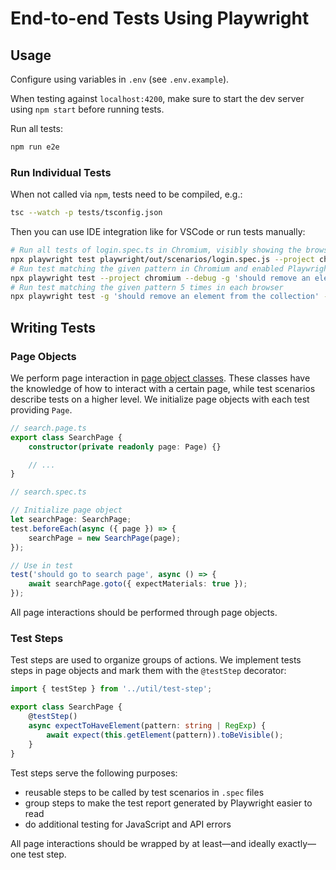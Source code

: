 # End-to-end Tests Using Playwright

## Usage

Configure using variables in `.env` (see `.env.example`).

When testing against `localhost:4200`, make sure to start the dev server using `npm start` before
running tests.

Run all tests:

```sh
npm run e2e
```

### Run Individual Tests

When not called via `npm`, tests need to be compiled, e.g.:

```sh
tsc --watch -p tests/tsconfig.json
```

Then you can use IDE integration like for VSCode or run tests manually:

```sh
# Run all tests of login.spec.ts in Chromium, visibly showing the browser
npx playwright test playwright/out/scenarios/login.spec.js --project chromium --headed
# Run test matching the given pattern in Chromium and enabled Playwright inspector
npx playwright test --project chromium --debug -g 'should remove an element from the collection'
# Run test matching the given pattern 5 times in each browser
npx playwright test -g 'should remove an element from the collection' --repeat-each=5
```

## Writing Tests

### Page Objects

We perform page interaction in [page object classes](https://playwright.dev/docs/test-pom). These
classes have the knowledge of how to interact with a certain page, while test scenarios describe
tests on a higher level. We initialize page objects with each test providing `Page`.

```ts
// search.page.ts
export class SearchPage {
    constructor(private readonly page: Page) {}

    // ...
}
```

```ts
// search.spec.ts

// Initialize page object
let searchPage: SearchPage;
test.beforeEach(async ({ page }) => {
    searchPage = new SearchPage(page);
});

// Use in test
test('should go to search page', async () => {
    await searchPage.goto({ expectMaterials: true });
});
```

All page interactions should be performed through page objects.

### Test Steps

Test steps are used to organize groups of actions. We implement tests steps in page objects and mark
them with the `@testStep` decorator:

```ts
import { testStep } from '../util/test-step';

export class SearchPage {
    @testStep()
    async expectToHaveElement(pattern: string | RegExp) {
        await expect(this.getElement(pattern)).toBeVisible();
    }
}
```

Test steps serve the following purposes:

-   reusable steps to be called by test scenarios in `.spec` files
-   group steps to make the test report generated by Playwright easier to read
-   do additional testing for JavaScript and API errors

All page interactions should be wrapped by at least—and ideally exactly—one test step.
